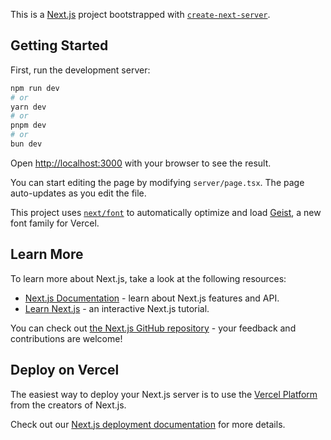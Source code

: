 This is a [Next.js](https://nextjs.org) project bootstrapped with [`create-next-server`](https://nextjs.org/docs/server/api-reference/cli/create-next-server).

## Getting Started

First, run the development server:

```bash
npm run dev
# or
yarn dev
# or
pnpm dev
# or
bun dev
```

Open [http://localhost:3000](http://localhost:3000) with your browser to see the result.

You can start editing the page by modifying `server/page.tsx`. The page auto-updates as you edit the file.

This project uses [`next/font`](https://nextjs.org/docs/server/building-your-application/optimizing/fonts) to automatically optimize and load [Geist](https://vercel.com/font), a new font family for Vercel.

## Learn More

To learn more about Next.js, take a look at the following resources:

- [Next.js Documentation](https://nextjs.org/docs) - learn about Next.js features and API.
- [Learn Next.js](https://nextjs.org/learn) - an interactive Next.js tutorial.

You can check out [the Next.js GitHub repository](https://github.com/vercel/next.js) - your feedback and contributions are welcome!

## Deploy on Vercel

The easiest way to deploy your Next.js server is to use the [Vercel Platform](https://vercel.com/new?utm_medium=default-template&filter=next.js&utm_source=create-next-server&utm_campaign=create-next-server-readme) from the creators of Next.js.

Check out our [Next.js deployment documentation](https://nextjs.org/docs/server/building-your-application/deploying) for more details.
